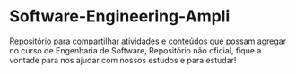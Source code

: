 # Software-Engineering-Ampli
Repositório para compartilhar atividades e conteúdos que possam agregar no curso de Engenharia de Software, Repositório não oficial, fique a vontade para nos ajudar com nossos estudos e para estudar! 
